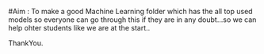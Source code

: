 #Aim : To make a good Machine Learning folder which has the all top used models so everyone can go through this if they are in any doubt...so we can help ohter students like we are at the start..


ThankYou.
